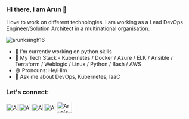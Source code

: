 ### Hi there,  I am Arun 👋
I love to work on different technologies. I am working as a Lead DevOps Engineer/Solution Architect in a multinational organisation. 

<p align="left"> <img src="https://komarev.com/ghpvc/?username=arunksingh16&label=Views&color=blue&style=plastic" alt="arunksingh16" /> </p>

- 🔭 I’m currently working on python skills
- 🌱 My Tech Stack - Kubernetes / Docker / Azure / ELK / Ansible / Terraform / Weblogic / Linux / Python / Bash / AWS
- 😄 Pronouns: He/Him
- 💬 Ask me about DevOps, Kubernetes, IaaC

### Let's connect:

<p align="left">
<a href="https://twitter.com/arun16" target="blank"><img align="center" src="https://cdn.jsdelivr.net/npm/simple-icons@3.0.1/icons/twitter.svg" alt="Arun's Twitter" height="20" width="30" /></a>
<a href="https://linkedin.com/in/arunksingh16" target="blank"><img align="center" src="https://cdn.jsdelivr.net/npm/simple-icons@3.0.1/icons/linkedin.svg" alt="Arun's LinkedIn" height="20" width="30" /></a>
<a href="https://stackoverflow.com/users/17016596/arun" target="blank"><img align="center" src="https://cdn.jsdelivr.net/npm/simple-icons@3.0.1/icons/stackoverflow.svg" alt="Arun's StackOverflow" height="20" width="30" /></a>
<a href="https://medium.com/@arunksingh16" target="blank"><img align="center" src="https://cdn.jsdelivr.net/npm/simple-icons@3.0.1/icons/medium.svg" alt="Arun's Medium" height="20" width="30" /></a>
<a href="https://dev.to/arunksingh16" target="blank"><img align="center" src="https://cdn.jsdelivr.net/npm/simple-icons@3.0.1/icons/dev-dot-to.svg" alt="Arun's Dev.to" height="30" width="40" /></a>
</p>


<!--
**arunksingh16/arunksingh16** is a ✨ _special_ ✨ repository because its `README.md` (this file) appears on your GitHub profile.


Here are some ideas to get you started:

- 🔭 I’m currently working on ...
- 🌱 I’m currently learning ...
- 👯 I’m looking to collaborate on ...
- 🤔 I’m looking for help with ...
- 💬 Ask me about ...
- 📫 How to reach me: ...
- 😄 Pronouns: ...
- ⚡ Fun fact: ...
-->
